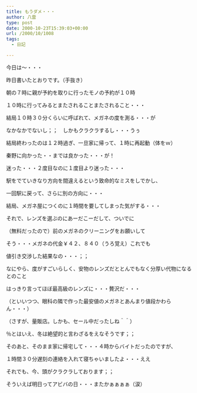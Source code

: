 ```yaml
---
title: もうダメ・・・
author: 八雲
type: post
date: 2000-10-23T15:39:03+00:00
url: /2000/10/1008
tags:
  - 日記

---
```

今日は～・・・
  
昨日書いたとおりです。（手抜き）
  
朝の７時に親が予約を取りに行ったモノの予約が１０時
  
１０時に行ってみるとまたされることまたされること・・・
  
結局１０時３０分くらいに呼ばれて、メガネの度を測る・・・が
  
なかなかでないし；；　しかもクラクラするし・・・うぅ
  
結局終わったのは１２時過ぎ、一旦家に帰って、１時に再起動（体をｗ）
  
秦野に向かった・・までは良かった・・・が！
  
迷った・・・２度目なのに１度目より迷った・・・
  
駅をでていきなり方向を間違えるという致命的なミスをしでかし、
  
一回駅に戻って、さらに別の方向に・・・
  
結局、メガネ屋につくのに１時間を要してしまった気がする・・・
  
それで、レンズを選ぶのにあーだこーだして、ついでに
  
（無料だったので）前のメガネのクリーニングをお願いして
  
そう・・・メガネの代金￥４２、８４０（うろ覚え）これでも
  
値引き交渉した結果なの・・・；；
  
なにやら、度がすごいらしく、安物のレンズだととんでもなく分厚い代物になるとのこと
  
はっきり言ってほぼ最高級のレンズに・・・贅沢だ・・・
  
（といいつつ、眼科の隣で作った最安値のメガネとあんまり値段かわらん・・・）
  
（さすが、量販店。しかも、セール中だったしね＾＾）
  
％とはいえ、冬は絶望的と言わざるをえなそうです；；
  
そのあと、そのまま家に帰宅して・・・４時からバイトだったのですが、
  
１時間３０分遅刻の連絡を入れて寝ちゃいましたよ・・・ええ
  
それでも、今、頭がクラクラしております；；
  
そういえば明日ってアビバの日・・・またかぁぁぁぁ（涙）
